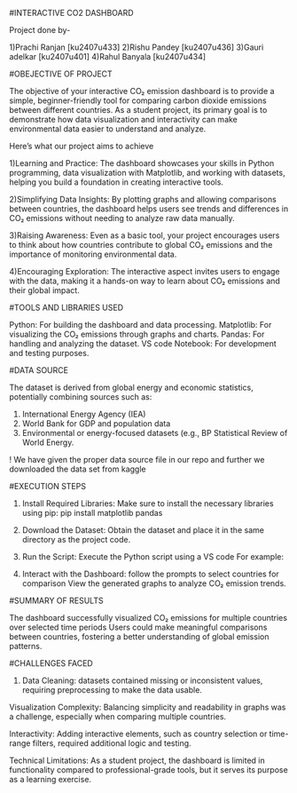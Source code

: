 #INTERACTIVE CO2 DASHBOARD
  
  Project done by-
  
  1)Prachi Ranjan  [ku2407u433]
  2)Rishu Pandey   [ku2407u436]
  3)Gauri adelkar  [ku2407u401]
  4)Rahul Banyala  [ku2407u434]


#OBEJECTIVE OF PROJECT

The objective of your interactive CO₂ emission dashboard is to provide a simple, beginner-friendly tool for comparing carbon dioxide emissions between different countries. As a student project, its primary goal is to demonstrate how data visualization and interactivity can make environmental data easier to understand and analyze.

Here’s what our project aims to achieve

1)Learning and Practice: The dashboard showcases your skills in Python programming, data visualization with Matplotlib, and working with datasets, helping you build a foundation in creating interactive tools.

2)Simplifying Data Insights: By plotting graphs and allowing comparisons between countries, the dashboard helps users see trends and differences in CO₂ emissions without needing to analyze raw data manually.

3)Raising Awareness: Even as a basic tool, your project encourages users to think about how countries contribute to global CO₂ emissions and the importance of monitoring environmental data.

4)Encouraging Exploration: The interactive aspect invites users to engage with the data, making it a hands-on way to learn about CO₂ emissions and their global impact.

#TOOLS AND LIBRARIES USED

Python: For building the dashboard and data processing.
Matplotlib: For visualizing the CO₂ emissions through graphs and charts.
Pandas: For handling and analyzing the dataset.
VS code Notebook: For development and testing purposes.


#DATA SOURCE

The dataset is derived from global energy and economic statistics, potentially combining sources such as:

   1) International Energy Agency (IEA)
   2) World Bank for GDP and population data
   3) Environmental or energy-focused datasets (e.g., BP Statistical Review of World Energy.

! We have given the proper data source file in our repo and further we downloaded the data set from kaggle      


#EXECUTION STEPS 

1)  Install Required Libraries:
    Make sure to install the necessary libraries using pip:
    pip install matplotlib pandas

2)  Download the Dataset:
    Obtain the dataset and place it in the same directory as the project code.

3)  Run the Script:
    Execute the Python script using a VS code For example:

4)  Interact with the Dashboard:
    follow the prompts to select countries for comparison
    View the generated graphs to analyze CO₂ emission trends.

#SUMMARY OF RESULTS

The dashboard successfully visualized CO₂ emissions for multiple countries over selected time periods
Users could make meaningful comparisons between countries, fostering a better understanding of global emission patterns.

#CHALLENGES FACED

1) Data Cleaning:
 datasets contained missing or inconsistent values, requiring preprocessing to make the data usable.

Visualization Complexity:
Balancing simplicity and readability in graphs was a challenge, especially when comparing multiple countries.

Interactivity:
Adding interactive elements, such as country selection or time-range filters, required additional logic and testing.

Technical Limitations:
As a student project, the dashboard is limited in functionality compared to professional-grade tools, but it serves its purpose as a learning exercise.
    
